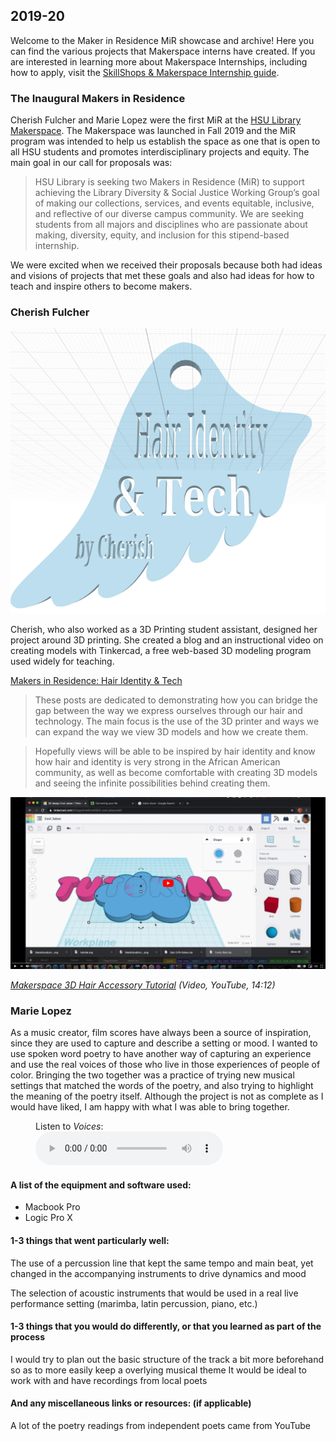 ## 2019-20

Welcome to the Maker in Residence MiR showcase and archive! Here you can find the various projects that Makerspace interns have created. If you are interested in learning more about Makerspace Internships, including how to apply, visit the [SkillShops &amp; Makerspace Internship guide](https://libguides.humboldt.edu/internshowcase/apply).

### The Inaugural Makers in Residence
Cherish Fulcher and Marie Lopez were the first MiR at the [HSU Library Makerspace](http://libguides.humboldt.edu/makerspace). The Makerspace was launched in Fall 2019 and the MiR program was intended to help us establish the space as one that is open to all HSU students and promotes interdisciplinary projects and equity. The main goal in our call for proposals was: 

> HSU Library is seeking two Makers in Residence (MiR) to support achieving the Library Diversity & Social Justice Working Group’s goal of making our collections, services, and events equitable, inclusive, and reflective of our diverse campus community. We are seeking students from all majors and disciplines who are passionate about making, diversity, equity, and inclusion for this stipend-based internship.

We were excited when we received their proposals because both had ideas and visions of projects that met these goals and also had ideas for how to teach and inspire others to become makers.

### Cherish Fulcher

![title image: Hair Identity & Tech, by Cherish](/images/cherishBlogTitle.png)

Cherish, who also worked as a 3D Printing student assistant, designed her project around 3D printing. She created a blog and an instructional video on creating models with Tinkercad, a free web-based 3D modeling program used widely for teaching. 

[Makers in Residence: Hair Identity & Tech](https://itsjusthairidentity.tumblr.com/) 

> These posts are dedicated to demonstrating how you can bridge the gap between the way we express ourselves through our hair and technology. The main focus is the use of the 3D printer and ways we can expand the way we view 3D models and how we create them. 

> Hopefully views will be able to be inspired by hair identity and know how hair and identity is very strong in the African American community, as well as become comfortable with creating 3D models and seeing the infinite possibilities behind creating them. 

[![YouTube Tutorial Screenshot](/images/tutorialScreenShot.png)](https://youtu.be/P89P-8eBEms)

_[Makerspace 3D Hair Accessory Tutorial](https://youtu.be/P89P-8eBEms) (Video, YouTube, 14:12)_

### Marie Lopez

As a music creator, film scores have always been a source of inspiration, since they are used to capture and describe a setting or mood. I wanted to use spoken word poetry to have another way of capturing an experience and use the real voices of those who live in those experiences of people of color. Bringing the two together was a practice of trying new musical settings that matched the words of the poetry, and also trying to highlight the meaning of the poetry itself. Although the project is not as complete as I would have liked, I am happy with what I was able to bring together. 

<figure>
<figcaption>Listen to <i>Voices</i>:</figcaption>
<audio
  controls
  src="https://raw.githubusercontent.com/HSUMakerspace/makerinresidence/master/Voices.m4a">
  <p>Your browser doesn't support HTML5 audio. Here is a <a href="https://raw.githubusercontent.com/HSUMakerspace/makerinresidence/master/Voices.m4a">link to the audio</a> instead.</p>
</audio>
</figure>

#### A list of the equipment and software used:

* Macbook Pro
* Logic Pro X

#### 1-3 things that went particularly well:

The use of a percussion line that kept the same tempo and main beat, yet changed in the accompanying instruments to drive dynamics and mood

The selection of acoustic instruments that would be used in a real live performance setting (marimba, latin percussion, piano, etc.)

#### 1-3 things that you would do differently, or that you learned as part of the process

I would try to plan out the basic structure of the track a bit more beforehand so as to more easily keep a overlying musical theme 
It would be ideal to work with and have recordings from local poets 

#### And any miscellaneous links or resources: (if applicable)

A lot of the poetry readings from independent poets came from YouTube

